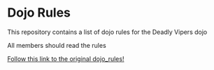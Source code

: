 Dojo Rules
==========

This repository contains a list of dojo rules for the Deadly Vipers dojo

All members should read the rules

[Follow this link to the original dojo_rules!](https://github.com/deadlyvipers)

